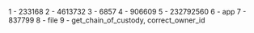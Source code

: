 1 - 233168
2 - 4613732
3 - 6857
4 - 906609
5 - 232792560
6 - app
7 - 837799
8 - file
9 - get_chain_of_custody, correct_owner_id

